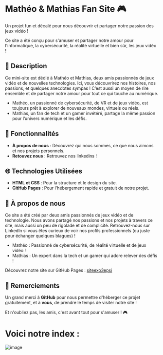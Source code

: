 # Mathéo & Mathias Fan Site 🎮

Un projet fun et décalé pour nous découvrir et partager notre passion des jeux vidéo !

Ce site a été conçu pour s'amuser et partager notre amour pour l'informatique, la cybersécurité, la réalité virtuelle et bien sûr, les jeux vidéo !

## 📝 Description

Ce mini-site est dédié à Mathéo et Mathias, deux amis passionnés de jeux vidéo et de nouvelles technologies. Ici, vous découvrirez nos histoires, nos passions, et quelques anecdotes sympas ! C’est aussi un moyen de rire ensemble et de partager notre amour pour tout ce qui touche au numérique.

- Mathéo, un passionné de cybersécurité, de VR et de jeux vidéo, est toujours prêt à explorer de nouveaux mondes, virtuels ou réels.  
- Mathias, un fan de tech et un gamer invétéré, partage la même passion pour l’univers numérique et les défis.

## 🚀 Fonctionnalités

- **À propos de nous** : Découvrez qui nous sommes, ce que nous aimons et nos projets personnels.  
- **Retouvez nous** : Retrouvez nos linkedins !

## 🌐 Technologies Utilisées

- **HTML et CSS** : Pour la structure et le design du site.  
- **GitHub Pages** : Pour l'hébergement rapide et gratuit de notre projet.

## 👥 À propos de nous

Ce site a été créé par deux amis passionnés de jeux vidéo et de technologie. Nous avons partagé nos passions et nos projets à travers ce site, mais aussi un peu de rigolade et de complicité. Retrouvez-nous sur LinkedIn si vous êtes curieux de voir nos profils professionnels (ou juste pour échanger quelques blagues) !

- Mathéo : Passionné de cybersécurité, de réalité virtuelle et de jeux vidéo !  
- Mathias : Un expert dans la tech et un gamer qui adore relever des défis !

Découvrez notre site sur GitHub Pages : [siteexo3epsi](https://matheocassy.github.io/siteexo3epsi/)

## 🙏 Remerciements

Un grand merci à **GitHub** pour nous permettre d'héberger ce projet gratuitement, et à **vous**, de prendre le temps de visiter notre site !

Et n'oubliez pas, les amis, c'est avant tout pour s'amuser ! 🎮

# Voici notre index :
![image](https://github.com/user-attachments/assets/09d2f289-c89f-44b1-9399-ae95706d1c68)

